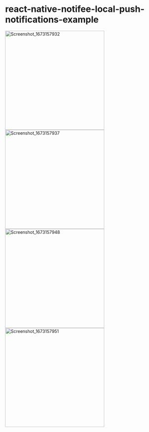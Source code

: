 # react-native-notifee-local-push-notifications-example

<img src="https://user-images.githubusercontent.com/33455900/211182940-b04569c2-077b-4232-9fdb-5b0535fabf06.png" alt="Screenshot_1673157932" width="320">
<img src="https://user-images.githubusercontent.com/33455900/211182942-5d6840f9-7985-43c7-8a66-5d83971e9114.png" alt="Screenshot_1673157937" width="320">
<img src="https://user-images.githubusercontent.com/33455900/211182943-a06fef23-0a24-45bb-9057-d6cb70c33a5d.png" alt="Screenshot_1673157948" width="320">
<img src="https://user-images.githubusercontent.com/33455900/211182944-c5f0ca79-57bb-4383-9774-87609b9dbf1f.png" alt="Screenshot_1673157951" width="320">
